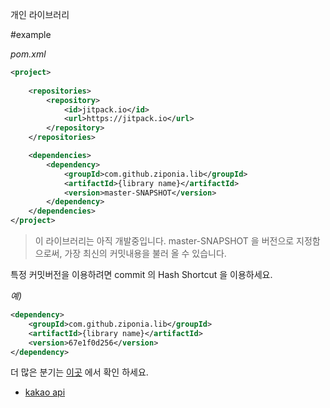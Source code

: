 개인 라이브러리

#example

_pom.xml_

```xml
<project>
    
    <repositories>
        <repository>
            <id>jitpack.io</id>
            <url>https://jitpack.io</url>
        </repository>
    </repositories>

    <dependencies>
        <dependency>
            <groupId>com.github.ziponia.lib</groupId>
            <artifactId>{library name}</artifactId>
            <version>master-SNAPSHOT</version>
        </dependency>
    </dependencies>
</project>
```

> 이 라이브러리는 아직 개발중입니다. master-SNAPSHOT 을 버전으로 지정함으로써, 가장 최신의 커밋내용을 불러 올 수 있습니다.

특정 커밋버전을 이용하려면 commit 의 Hash Shortcut 을 이용하세요.

_예)_
```xml
<dependency>
    <groupId>com.github.ziponia.lib</groupId>
    <artifactId>{library name}</artifactId>
    <version>67e1f0d256</version>
</dependency>
```

더 많은 분기는 [이곳](https://jitpack.io/#ziponia/lib) 에서 확인 하세요.



- [kakao api](https://github.com/ziponia/lib/blob/master/kakao/README.md)
